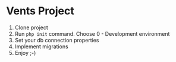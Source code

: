Vents Project
=============

1. Clone project
2. Run `php init` command. Choose 0 - Development environment
3. Set your db connection properties
4. Implement migrations
5. Enjoy ;-)